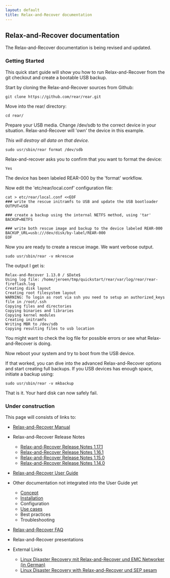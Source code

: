 ```yaml
---
layout: default
title: Relax-and-Recover documentation
---
```


## Relax-and-Recover documentation
The Relax-and-Recover documentation is being revised and updated.

### Getting Started

This quick start guide will show you how to run Relax-and-Recover from the git
checkout and create a bootable USB backup.

Start by cloning the Relax-and-Recover sources from Github:

    git clone https://github.com/rear/rear.git

Move into the rear/ directory:

    cd rear/

Prepare your USB media. Change /dev/sdb to the correct device in your situation.
Relax-and-Recover will 'own' the device in this example.

*This will destroy all data on that device.*

    sudo usr/sbin/rear format /dev/sdb

Relax-and-recover asks you to confirm that you want to format the device:

    Yes

The device has been labeled REAR-000 by the 'format' workflow.

Now edit the 'etc/rear/local.conf' configuration file:

    cat > etc/rear/local.conf <<EOF
    ### write the rescue initramfs to USB and update the USB bootloader
    OUTPUT=USB

    ### create a backup using the internal NETFS method, using 'tar'
    BACKUP=NETFS

    ### write both rescue image and backup to the device labeled REAR-000
    BACKUP_URL=usb:///dev/disk/by-label/REAR-000
    EOF

Now you are ready to create a rescue image. We want verbose output.

    sudo usr/sbin/rear -v mkrescue

The output I get is:

    Relax-and-Recover 1.13.0 / $Date$
    Using log file: /home/jeroen/tmp/quickstart/rear/var/log/rear/rear-fireflash.log
    Creating disk layout
    Creating root filesystem layout
    WARNING: To login as root via ssh you need to setup an authorized_keys file in /root/.ssh
    Copying files and directories
    Copying binaries and libraries
    Copying kernel modules
    Creating initramfs
    Writing MBR to /dev/sdb
    Copying resulting files to usb location

You might want to check the log file for possible errors or see what
Relax-and-Recover is doing.

Now reboot your system and try to boot from the USB device.

If that worked, you can dive into the advanced Relax-and-Recover options and
start creating full backups. If you USB devices has enough space, initiate a
backup using:

    sudo usr/sbin/rear -v mkbackup

That is it. Your hard disk can now safely fail.

### Under construction

This page will consists of links to:

 - [Relax-and-Recover Manual](https://github.com/rear/rear/blob/master/doc/rear.8.asciidoc)

 - Relax-and-Recover Release Notes

   * [Relax-and-Recover Release Notes 1.17.1](http://relax-and-recover.org/documentation/release-notes-1-17)
   * [Relax-and-Recover Release Notes 1.16.1](http://relax-and-recover.org/documentation/release-notes-1-16)
   * [Relax-and-Recover Release Notes 1.15.0](http://relax-and-recover.org/documentation/release-notes-1-15)
   * [Relax-and-Recover Release Notes 1.14.0](http://relax-and-recover.org/documentation/release-notes-1-14)

 - [Relax-and-Recover User Guide](https://github.com/rear/rear/blob/master/doc/user-guide/relax-and-recover-user-guide.asciidoc)

 - Other documentation not integrated into the User Guide yet

   * [Concept](http://relax-and-recover.org/documentation/concept)
   * [Installation](http://relax-and-recover.org/documentation/installation)
   * Configuration
   * [Use cases](http://relax-and-recover.org/documentation/usecases)
   * Best practices
   * Troubleshooting

 - [Relax-and-Recover FAQ](http://relax-and-recover.org/documentation/faq)

 - Relax-and-Recover presentations

 - External Links

   * [Linux Disaster Recovery mit Relax-and-Recover und EMC Networker (in German)](http://backupinferno.de/?p=358)
   * [Linux Disaster Recovery with Relax-and-Recover und SEP sesam](http://wiki.sepsoftware.com/wiki/index.php/Disaster_Recovery_for_Linux_3.0_en)

